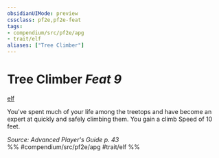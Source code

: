 ```yaml
---
obsidianUIMode: preview
cssclass: pf2e,pf2e-feat
tags:
- compendium/src/pf2e/apg
- trait/elf
aliases: ["Tree Climber"]
---
```

# Tree Climber  *Feat 9*  
[elf](../../Rules/traits/elf.md)  


You've spent much of your life among the treetops and have become an expert at quickly and safely climbing them. You gain a climb Speed of 10 feet.

*Source: Advanced Player's Guide p. 43*  
%% #compendium/src/pf2e/apg #trait/elf %%